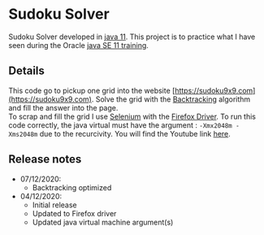 Sudoku Solver
=================
Sudoku Solver developed in [java 11](https://www.oracle.com/fr/java/technologies/javase-downloads.html#JDK11). 
This project is to practice what I have seen during the Oracle [java SE 11 training](http://learn.oracle.com/ols/learning-path/java-se-11-developer/40805/79141).

Details
-----------------
This code go to pickup one grid into the website  [https://sudoku9x9.com](https://sudoku9x9.com).
Solve the grid with the [Backtracking](https://en.wikipedia.org/wiki/Backtracking) algorithm and fill the answer into the page.<br/>
To scrap and fill the grid I use [Selenium](https://www.selenium.dev/documentation/en/) with the [Firefox Driver](https://github.com/mozilla/geckodriver/releases). 
To run this code correctly, the java virtual must have the argument : `-Xmx2048m -Xms2048m` due to the recurcivity. You will find the Youtube link [here](https://www.youtube.com/watch?v=jUl-gDKmHX8).

Release notes
-----------------
-   07/12/2020:
    -   Backtracking optimized
-   04/12/2020:
    -   Initial release
    -   Updated to Firefox driver
    -   Updated java virtual machine argument(s)

